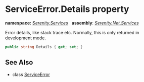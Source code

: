 # ServiceError.Details property
**namespace:** *[Serenity.Services](../../README.md#serenity.services-namespace)*   **assembly**: *[Serenity.Net.Services](../../README.md)*

Error details, like stack trace etc. Normally, this is only returned in development mode.

```csharp
public string Details { get; set; }
```

## See Also

* class [ServiceError](../ServiceError.md)